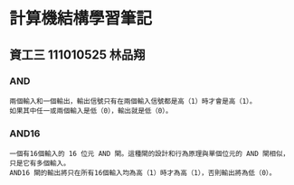 # 計算機結構學習筆記
## 資工三 111010525 林品翔

### AND
    兩個輸入和一個輸出，輸出信號只有在兩個輸入信號都是高（1）時才會是高（1）。  
    如果其中任一或兩個輸入是低（0），輸出就是低（0）。  

### AND16
    一個有16個輸入的 16 位元 AND 閘。這種閘的設計和行為原理與單個位元的 AND 閘相似，只是它有多個輸入。  
    AND16 閘的輸出將只在所有16個輸入均為高（1）時才為高（1），否則輸出將為低（0）。  